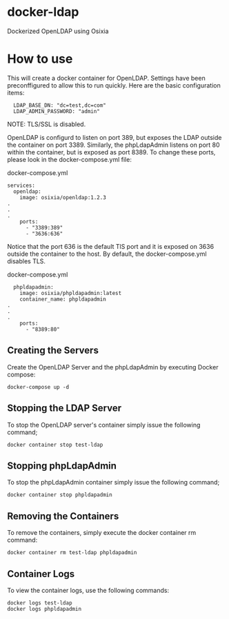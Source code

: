 # docker-ldap
Dockerized OpenLDAP using Osixia

# How to use
This will create a docker container for OpenLDAP. Settings have been preconffigured to allow this to run quickly. Here are the basic configuration items:

      LDAP_BASE_DN: "dc=test,dc=com"
      LDAP_ADMIN_PASSWORD: "admin"

NOTE: TLS/SSL is disabled. 

OpenLDAP is configurd to listen on port 389, but exposes the LDAP outside the container on port 3389. Similarly, the phpLdapAdmin listens on port 80 within the container, but is exposed as port 8389. To change these ports, please look in the docker-compose.yml file:

docker-compose.yml
```
services:
  openldap:
    image: osixia/openldap:1.2.3
.
.
.
    ports:
      - "3389:389"
      - "3636:636"
```
 
Notice that the port 636 is the default TlS port and it is exposed on 3636 outside the container to the host. By default, the docker-compose.yml disables TLS.

docker-compose.yml
```
  phpldapadmin:
    image: osixia/phpldapadmin:latest
    container_name: phpldapadmin
.
.
.
    ports:
      - "8389:80"
```

## Creating the Servers
Create the OpenLDAP Server and the phpLdapAdmin by executing Docker compose:

	docker-compose up -d

## Stopping the LDAP Server
To stop the OpenLDAP server's container simply issue the following command;

	docker container stop test-ldap

## Stopping phpLdapAdmin
To stop the phpLdapAdmin container simply issue the following command;

	docker container stop phpldapadmin

## Removing the Containers
To remove the containers, simply execute the docker container rm command:

	docker container rm test-ldap phpldapadmin

## Container Logs
To view the container logs, use the following commands:

	docker logs test-ldap
	docker logs phpldapadmin



